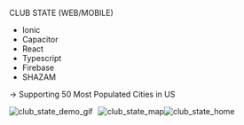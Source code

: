 CLUB STATE (WEB/MOBILE) 

* Ionic
* Capacitor
* React
* Typescript
* Firebase
* SHAZAM

-> Supporting 50 Most Populated Cities in US






<div style="display: flex;">
  <img src="https://github.com/ConnorCable/club-state/assets/116330722/a8c1b0e7-9052-4a2b-883d-dcb1bf597d27" alt="club_state_demo_gif" style="margin-right: 10px;">
  <img src="https://github.com/ConnorCable/club-state/assets/116330722/0e37db18-6ead-4ff5-8d05-cf167d2057b4" alt="club_state_map">
  <img src="https://github.com/ConnorCable/club-state/assets/116330722/69dbe1e0-168d-4747-a282-1d33341baef3" alt="club_state_home">
</div>











